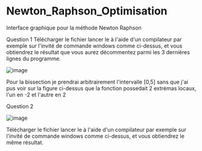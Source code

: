 # Newton_Raphson_Optimisation
Interface graphique pour la méthode Newton Raphson





























Question 1
Télécharger le fichier lancer le à l'aide d'un compilateur par exemple sur l'invité de commande windows comme ci-dessus, et vous obtiendrez le résultat que vous aurez décommentez parmi les 3 dernières lignes du programme.



![image](https://user-images.githubusercontent.com/64131206/150562123-92bbf03e-f6ff-4039-a168-221e33d9f489.png)

Pour la bissection je prendrai arbitrairement l'intervalle [0,5] sans que j'ai pus voir sur la figure ci-dessus que la fonction possedait 2 extrémas locaux, l'un en -2 et l'autre en 2







Question 2

![image](https://user-images.githubusercontent.com/64131206/150562440-2e280037-dbbd-44e3-837a-b1b0b8daf542.png)

Télécharger le fichier lancer le à l'aide d'un compilateur par exemple sur l'invité de commande windows comme ci-dessus, et vous obtiendrez le même résultat.
